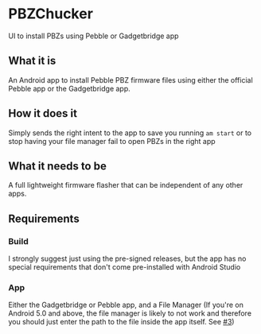 # PBZChucker
UI to install PBZs using Pebble or Gadgetbridge app
## What it is
An Android app to install Pebble PBZ firmware files using either the official Pebble app or the Gadgetbridge app.

## How it does it
Simply sends the right intent to the app to save you running `am start` or to stop having your file manager fail to open PBZs in the right app

## What it needs to be
A full lightweight firmware flasher that can be independent of any other apps.

## Requirements
### Build
I strongly suggest just using the pre-signed releases, but the app has no special requirements that don't come pre-installed with Android Studio

### App
Either the Gadgetbridge or Pebble app, and a File Manager (If you're on Android 5.0 and above, the file manager is likely to not work and therefore you should just enter the path to the file inside the app itself. See [#3](https://github.com/crc-32/PBZChucker/issues/1))